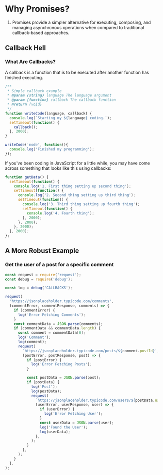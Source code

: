# Why Promises?

1. Promises provide a simpler alternative for executing, composing, and managing
asynchronous operations when compared to traditional callback-based approaches.


## Callback Hell

### What Are Callbacks?

A callback is a function that is to be executed after another function has
finished executing.

```javascript
/**
 * Simple callback example
 * @param {string} language The language argument
 * @param {function} callback The callback function
 * @return {void}
 */
function writeCode(language, callback) {
  console.log(`Starting my ${language} coding.`);
  setTimeout(function() {
    callback();
  }, 2000);
}

writeCode('node', function(){
  console.log('Finished my programming');
});
```

If you've been coding in JavaScript for a little while, you may have come across
something that looks like this using callbacks:

```javascript
function getData() {
  setTimeout(function() {
    console.log('1. First thing setting up second thing');
    setTimeout(function() {
      console.log('2. Second thing setting up third thing');
      setTimeout(function() {
        console.log('3. Third thing setting up fourth thing');
        setTimeout(function() {
          console.log('4. Fourth thing');
        }, 2000);
      }, 2000);
    }, 2000);
  }, 2000);
};
```



## A More Robust Example

### Get the user of a post for a specific comment

```javascript
const request = require('request');
const debug = require('debug');

const log = debug('CALLBACKS');

request(
  'https://jsonplaceholder.typicode.com/comments',
  (commentError, commentResponse, comments) => {
    if (commentError) {
      log('Error Fetching Comments');
    }
    const commentData = JSON.parse(comments);
    if (commentData && commentData.length) {
      const comment = commentData[0];
      log('Comment');
      log(comment);
      request(
        `https://jsonplaceholder.typicode.com/posts/${comment.postId}`,
        (postError, postResponse, post) => {
          if (postError) {
            log('Error Fetching Posts');
          }

          const postData = JSON.parse(post);
          if (postData) {
            log('Post');
            log(postData);
            request(
              `https://jsonplaceholder.typicode.com/users/${postData.userId}`,
              (userError, userResponse, user) => {
                if (userError) {
                  log('Error Fetching User');
                }
                const userData = JSON.parse(user);
                log('Found the User');
                log(userData);
              },
            );
          }
        },
      );
    }
  },
);

```
